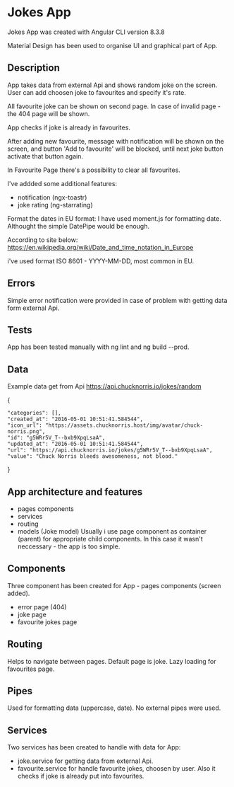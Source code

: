 # Jokes App

Jokes App was created with Angular CLI version 8.3.8 

Material Design has been used to organise UI and graphical part of App.

## Description
App takes data from external Api and shows random joke on the screen.
User can add choosen joke to favourites and specify it's rate.

All favourite joke can be shown on second page.
In case of invalid page - the 404 page will be shown.

App checks if joke is already in favourites.

After adding new favourite, message with notification will be shown on the screen, 
and button 'Add to favourite' will be blocked, until next joke button activate that button again.

In Favourite Page there's a possibility to clear all favourites.

I've addded some additional features:
- notification (ngx-toastr)
- joke rating (ng-starrating)

Format the dates in EU format:
I have used moment.js for formatting date.
Althought the simple DatePipe would be enough.

According to site below:
https://en.wikipedia.org/wiki/Date_and_time_notation_in_Europe

i've used format ISO 8601 - YYYY-MM-DD, most common in EU.

## Errors

Simple error notification were provided in case of problem with getting data form external Api.

## Tests

App has been tested manually with ng lint and ng build --prod.

## Data
Example data get from Api https://api.chucknorris.io/jokes/random

{

    "categories": [],
    "created_at": "2016-05-01 10:51:41.584544",
    "icon_url": "https://assets.chucknorris.host/img/avatar/chuck-norris.png",
    "id": "g5WRr5V_T--bxb9XpqLsaA",
    "updated_at": "2016-05-01 10:51:41.584544",
    "url": "https://api.chucknorris.io/jokes/g5WRr5V_T--bxb9XpqLsaA",
    "value": "Chuck Norris bleeds awesomeness, not blood."

}

## App architecture and features
 - pages components
 - services
 - routing 
 - models (Joke model)
Usually i use page component as container (parent) for appropriate child components.
In this case it wasn't neccessary - the app is too simple.

## Components
Three component has been created for App - pages components (screen added).
- error page (404)
- joke page
- favourite jokes page

## Routing
Helps to navigate between pages.
Default page is joke.
Lazy loading for favourites page.

## Pipes
Used for formatting data (uppercase, date). No external pipes were used.

## Services
Two services has been created to handle with data for App:
 - joke.service for getting data from external Api.
 - favourite.service for handle favourite jokes, choosen by user. Also it checks if joke is already put into favourites.
